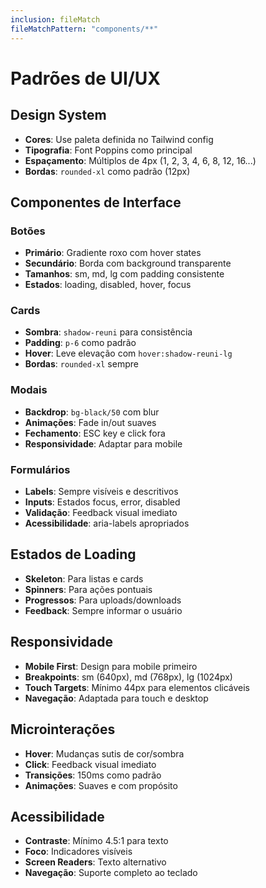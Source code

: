 ```yaml
---
inclusion: fileMatch
fileMatchPattern: "components/**"
---
```


# Padrões de UI/UX

## Design System
- **Cores**: Use paleta definida no Tailwind config
- **Tipografia**: Font Poppins como principal
- **Espaçamento**: Múltiplos de 4px (1, 2, 3, 4, 6, 8, 12, 16...)
- **Bordas**: `rounded-xl` como padrão (12px)

## Componentes de Interface

### Botões
- **Primário**: Gradiente roxo com hover states
- **Secundário**: Borda com background transparente
- **Tamanhos**: sm, md, lg com padding consistente
- **Estados**: loading, disabled, hover, focus

### Cards
- **Sombra**: `shadow-reuni` para consistência
- **Padding**: `p-6` como padrão
- **Hover**: Leve elevação com `hover:shadow-reuni-lg`
- **Bordas**: `rounded-xl` sempre

### Modais
- **Backdrop**: `bg-black/50` com blur
- **Animações**: Fade in/out suaves
- **Fechamento**: ESC key e click fora
- **Responsividade**: Adaptar para mobile

### Formulários
- **Labels**: Sempre visíveis e descritivos
- **Inputs**: Estados focus, error, disabled
- **Validação**: Feedback visual imediato
- **Acessibilidade**: aria-labels apropriados

## Estados de Loading
- **Skeleton**: Para listas e cards
- **Spinners**: Para ações pontuais
- **Progressos**: Para uploads/downloads
- **Feedback**: Sempre informar o usuário

## Responsividade
- **Mobile First**: Design para mobile primeiro
- **Breakpoints**: sm (640px), md (768px), lg (1024px)
- **Touch Targets**: Mínimo 44px para elementos clicáveis
- **Navegação**: Adaptada para touch e desktop

## Microinterações
- **Hover**: Mudanças sutis de cor/sombra
- **Click**: Feedback visual imediato
- **Transições**: 150ms como padrão
- **Animações**: Suaves e com propósito

## Acessibilidade
- **Contraste**: Mínimo 4.5:1 para texto
- **Foco**: Indicadores visíveis
- **Screen Readers**: Texto alternativo
- **Navegação**: Suporte completo ao teclado